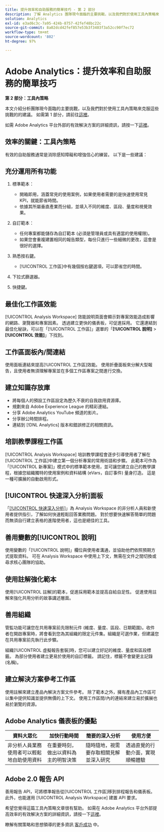 ```yaml
---
title: 提升效率和自助服務的簡單技巧 - 第 2 部分
description: 了解 Analytics 團隊現今面臨的主要挑戰，以及我們對於使用工具內策略來克服這些挑戰的建議。
solution: Analytics
exl-id: e3ad6c3c-7a95-424b-8757-42fef48bc22c
source-git-commit: 8a02dcd42fef857e53b3f3403f3a52cc90f7ec72
workflow-type: tm+mt
source-wordcount: '802'
ht-degree: 97%

---
```


# Adobe Analytics：提升效率和自助服務的簡單技巧

**第 2 部分：工具內策略**

本文介紹分析團隊現今面臨的主要挑戰，以及我們對於使用工具內策略來克服這些挑戰的的建議。 如需第 1 部分，請前往[這裡](/help/strategy/analytics-simple-hacks-for-efficiency-part-one.md)。

如需 Adobe Analytics 平台外部的有效解決方案的詳細資訊，請按一下[這裡](https://docs.google.com/document/d/1fSrC/_yHW04K61K0Phe4dtg1nCU4jDsqrHWc8KVvsJWk/edit?usp=sharing)。

## 效率的關鍵：工具內策略

有效的自助服務通常是消除感知障礙和增強信心的練習。 以下是一些建議：

## 充分運用所有功能

1. 標準範本：

   * 開箱即用，涵蓋常見的使用案例，如果使用者需要的是快速使用常見 KPI，就能節省時間。
   * 依據其所屬垂直產業而分組，並填入不同的維度、區段、量度和視覺效果。

1. 自訂範本：

   * 任何專案都能儲存為自訂範本 (必須是管理員或具有適當的使用權限)。
   * 如果您會重複建置相同的報告類型，每份只進行一些細微的更改，這會是很好的選擇。

1. 熟悉按右鍵。

   * [!UICONTROL 工作區]中有幾個按右鍵選項，可以節省您的時間。

1. 下拉式篩選器。

1. 快捷鍵。

## 最佳化工作區效能

[!UICONTROL Analysis Workspace] 效能說明頁面會顯示對專案效能造成影響的網路、瀏覽器和專案因素。 透過建立更快的儀表板，可促進採用。 它還連結到最佳化秘訣，可以在「[!UICONTROL 工作區]」選單的「**[!UICONTROL 說明]** > **[!UICONTROL 效能]**」下找到。

## 工作區面板內/間連結

使用面板連結來提高[!UICONTROL 工作區]效能。 使用折疊面板來分解大型報告，且使用者無須理解專案並在多個工作區專案之間進行交換。

## 建立知識存放庫

* 將每個人的預設工作區設定為歷久不衰的自我啟用資源庫。
* 規劃來自 Adobe Experience League 的精彩連結。
* 分享 Adobe Analytics YouTube 頻道的影片。
* 分享辦公時間排程。
* 連結到 [!DNL Analytics] 版本和錯誤修正的相關資訊。

## 培訓教學課程工作區

[!UICONTROL Analysis Workspace] 培訓教學課程會逐步引導使用者了解在[!UICONTROL 工作區]中建立第一個分析專案的常用術語和步驟。 此範本可作為「[!UICONTROL 新專案]」模式中的標準範本使用，並可讓您建立自己的教學課程，根據您組織獨特的使用案例和資料結構 (eVars，自訂事件) 量身打造。 這是一種可擴展的自動啟用形式。

## [!UICONTROL 快速深入分析]面板

「[[!UICONTROL 快速深入分析]](https://experienceleague.adobe.com/docs/analytics/analyze/analysis-workspace/panels/quickinsight.html?lang=en)」為 Analysis Workspace 的非分析人員和新使用者提供指引，了解如何快速輕鬆回答業務問題。 對於想要快速解答簡單的問題而無須自行建立表格的進階使用者，這也是絕佳的工具。

## 善用變數的[!UICONTROL 說明]

使用變數的「[!UICONTROL 說明]」欄位與使用者溝通，並協助他們依照預期方式提取資料。 可在 Analysis Workspace 中使用上下文，無需在文件之間切換或尋求核心團隊的協助。

## 使用註解強化範本

使用[!UICONTROL 註解]的範本，促進採用範本並提高自給自足性。 促進使用註解來強化共用分析的故事講述層面。

## 善用組織

管監功能可讓您在共用專案前先限制元件 (維度、量度、區段、日期範圍)。收件者在開啟專案時，將會看到您為其組織的限定元件集。組織是可選作業，但建議您在共用專案前先執行此步驟。

組織[!UICONTROL 虛擬報告套裝]時，您可以建立好記的維度、量度和區段標籤。 為部分使用者建立更易於使用的自訂標籤。 請記住，標籤不會變更主記錄 (名稱)。

## 建立解決方案參考工作區

使用註解來建立產品內解決方案文件參考。 除了範本之外，擁有產品內工作區可以集中提供知識並提供無價的上下文。 使用工作區間/內的連結來建立易於擴展也易於瀏覽的資源。

## Adobe Analytics 儀表板的優點

| 資料大眾化 | 加快行動時間 | 簡要的深入分析 | 使用方便 |
| --- | --- | --- | --- |
| 非分析人員業務使用者可以輕鬆地自助使用資料 | 在重要時刻，做出以資料為主的明智決策 | 隨時隨地，視需要存取相關見解並深入研究 | 透過直覺的行動介面，實現順暢體驗 |

## Adobe 2.0 報告 API

善用報告 API，可將標準報告從[!UICONTROL 工作區]移到排程報告和儀表板。 此外，也能運用 [!UICONTROL Analysis Workspace] 建置 API 要求。

希望您覺得這篇工具內策略文章很有幫助。 如需在 Adobe Analytics 平台外部提高效率的有效解決方案的詳細資訊，請按一下[這裡](https://docs.google.com/document/d/1fSrC/_yHW04K61K0Phe4dtg1nCU4jDsqrHWc8KVvsJWk/edit?usp=sharing)。

瞭解有關策略和思想領導的更多資訊 [客戶成功](https://experienceleague.corp.adobe.com/docs/customer-success/customer-success/overview.html) 中。
